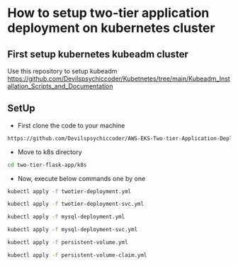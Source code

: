 # How to setup two-tier application deployment on kubernetes cluster
## First setup kubernetes kubeadm cluster
Use this repository to setup kubeadm https://github.com/Devilspsychiccoder/Kubetnetes/tree/main/Kubeadm_Installation_Scripts_and_Documentation

## SetUp
- First clone the code to your machine
```bash
https://github.com/Devilspsychiccoder/AWS-EKS-Two-tier-Application-Deployment.git
```
- Move to k8s directory
```bash
cd two-tier-flask-app/k8s
```
- Now, execute below commands one by one
```bash
kubectl apply -f twotier-deployment.yml
```
```bash
kubectl apply -f twotier-deployment-svc.yml
```
```bash
kubectl apply -f mysql-deployment.yml
```
```bash
kubectl apply -f mysql-deployment-svc.yml
```
```bash
kubectl apply -f persistent-volume.yml
```
```bash
kubectl apply -f persistent-volume-claim.yml
```
